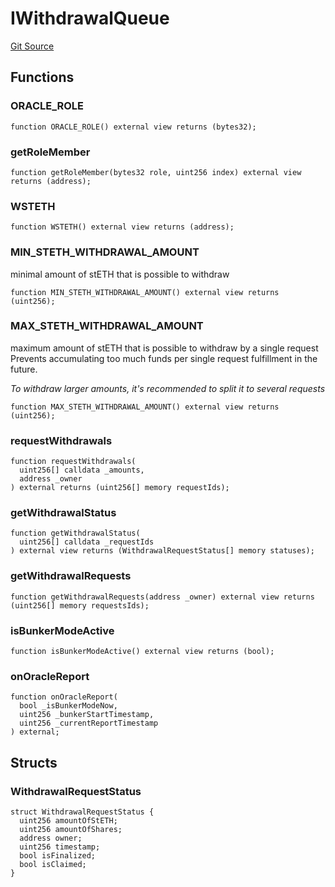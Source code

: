 # IWithdrawalQueue

[Git Source](https://github.com/lidofinance/community-staking-module/blob/d66a4396f737199bcc2932e5dd1066d022d333e0/src/interfaces/IWithdrawalQueue.sol)

## Functions

### ORACLE_ROLE

```solidity
function ORACLE_ROLE() external view returns (bytes32);
```

### getRoleMember

```solidity
function getRoleMember(bytes32 role, uint256 index) external view returns (address);
```

### WSTETH

```solidity
function WSTETH() external view returns (address);
```

### MIN_STETH_WITHDRAWAL_AMOUNT

minimal amount of stETH that is possible to withdraw

```solidity
function MIN_STETH_WITHDRAWAL_AMOUNT() external view returns (uint256);
```

### MAX_STETH_WITHDRAWAL_AMOUNT

maximum amount of stETH that is possible to withdraw by a single request
Prevents accumulating too much funds per single request fulfillment in the future.

_To withdraw larger amounts, it's recommended to split it to several requests_

```solidity
function MAX_STETH_WITHDRAWAL_AMOUNT() external view returns (uint256);
```

### requestWithdrawals

```solidity
function requestWithdrawals(
  uint256[] calldata _amounts,
  address _owner
) external returns (uint256[] memory requestIds);
```

### getWithdrawalStatus

```solidity
function getWithdrawalStatus(
  uint256[] calldata _requestIds
) external view returns (WithdrawalRequestStatus[] memory statuses);
```

### getWithdrawalRequests

```solidity
function getWithdrawalRequests(address _owner) external view returns (uint256[] memory requestsIds);
```

### isBunkerModeActive

```solidity
function isBunkerModeActive() external view returns (bool);
```

### onOracleReport

```solidity
function onOracleReport(
  bool _isBunkerModeNow,
  uint256 _bunkerStartTimestamp,
  uint256 _currentReportTimestamp
) external;
```

## Structs

### WithdrawalRequestStatus

```solidity
struct WithdrawalRequestStatus {
  uint256 amountOfStETH;
  uint256 amountOfShares;
  address owner;
  uint256 timestamp;
  bool isFinalized;
  bool isClaimed;
}
```
